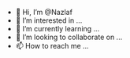 - 👋 Hi, I’m @Nazlaf
- 👀 I’m interested in ...
- 🌱 I’m currently learning ...
- 💞️ I’m looking to collaborate on ...
- 📫 How to reach me ...

<!---
Nazlaf/Nazlaf is a ✨ special ✨ repository because its `README.md` (this file) appears on your GitHub profile.
You can click the Preview link to take a look at your changes.
--->
